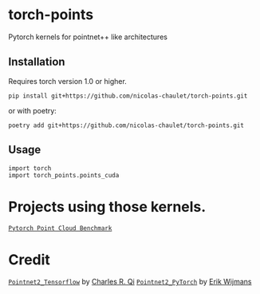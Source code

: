# torch-points
Pytorch kernels for pointnet++ like architectures

## Installation
Requires torch version 1.0 or higher.
```
pip install git+https://github.com/nicolas-chaulet/torch-points.git
```
or with poetry:
```
poetry add git+https://github.com/nicolas-chaulet/torch-points.git
```

## Usage
```
import torch
import torch_points.points_cuda
```

# Projects using those kernels.

[```Pytorch Point Cloud Benchmark```](https://github.com/nicolas-chaulet/deeppointcloud-benchmarks)

# Credit

[```Pointnet2_Tensorflow```](https://github.com/charlesq34/pointnet2) by [Charles R. Qi](https://github.com/charlesq34)
[```Pointnet2_PyTorch```](https://github.com/erikwijmans/Pointnet2_PyTorch) by [Erik Wijmans](https://github.com/erikwijmans)
